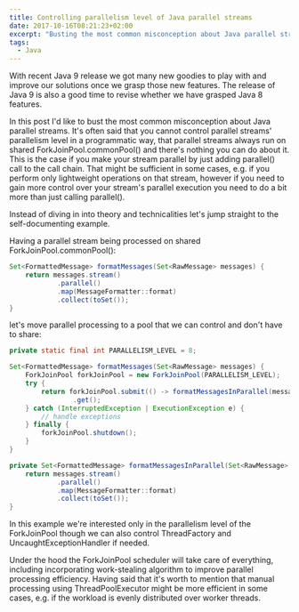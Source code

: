 ```yaml
---
title: Controlling parallelism level of Java parallel streams
date: 2017-10-16T08:21:23+02:00
excerpt: "Busting the most common misconception about Java parallel streams"
tags:
  - Java
---
```


With recent Java 9 release we got many new goodies to play with and improve our solutions once we grasp those new features.
The release of Java 9 is also a good time to revise whether we have grasped Java 8 features.

In this post I'd like to bust the most common misconception about Java parallel streams.
It's often said that you cannot control parallel streams' parallelism level in a programmatic way, that parallel streams always run on shared ForkJoinPool.commonPool() and there's nothing you can do about it.
This is the case if you make your stream parallel by just adding parallel() call to the call chain.
That might be sufficient in some cases, e.g. if you perform only lightweight operations on that stream, however if you need to gain more control over your stream's parallel execution you need to do a bit more than just calling parallel().

Instead of diving in into theory and technicalities let's jump straight to the self-documenting example.

Having a parallel stream being processed on shared ForkJoinPool.commonPool():

```java
Set<FormattedMessage> formatMessages(Set<RawMessage> messages) {
    return messages.stream()
            .parallel()
            .map(MessageFormatter::format)
            .collect(toSet());
}
```

let's move parallel processing to a pool that we can control and don't have to share:

```java
private static final int PARALLELISM_LEVEL = 8;

Set<FormattedMessage> formatMessages(Set<RawMessage> messages) {
    ForkJoinPool forkJoinPool = new ForkJoinPool(PARALLELISM_LEVEL);
    try {
        return forkJoinPool.submit(() -> formatMessagesInParallel(messages))
                .get();
    } catch (InterruptedException | ExecutionException e) {
        // handle exceptions
    } finally {
        forkJoinPool.shutdown();
    }
}

private Set<FormattedMessage> formatMessagesInParallel(Set<RawMessage> messages) {
    return messages.stream()
            .parallel()
            .map(MessageFormatter::format)
            .collect(toSet());
}
```

In this example we're interested only in the parallelism level of the ForkJoinPool though we can also control ThreadFactory and UncaughtExceptionHandler if needed.

Under the hood the ForkJoinPool scheduler will take care of everything, including incorporating work-stealing algorithm to improve parallel processing efficiency.
Having said that it's worth to mention that manual processing using ThreadPoolExecutor might be more efficient in some cases, e.g. if the workload is evenly distributed over worker threads.

